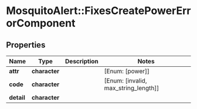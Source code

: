 # MosquitoAlert::FixesCreatePowerErrorComponent


## Properties
Name | Type | Description | Notes
------------ | ------------- | ------------- | -------------
**attr** | **character** |  | [Enum: [power]] 
**code** | **character** |  | [Enum: [invalid, max_string_length]] 
**detail** | **character** |  | 


